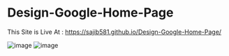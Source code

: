 # Design-Google-Home-Page
This Site is Live At : https://sajib581.github.io/Design-Google-Home-Page/

![image](https://user-images.githubusercontent.com/47134328/160676614-58b765e4-bf0b-436b-9c90-a2f585ae4b12.png)
![image](https://user-images.githubusercontent.com/47134328/160676679-175724f5-13d8-4a98-abcf-b7ac8fcc86ed.png)
